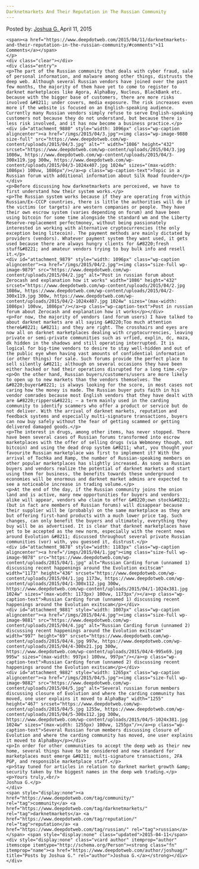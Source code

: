 ```yaml
---
Darknetmarkets And Their Reputation in The Russian Community
---
```

<article class="post-listing post-9875 post type-post status-publish format-standard has-post-thumbnail hentry category-deepdot-news tag-community tag-darknetmarkets tag-reputation tag-russian">
    <div class="post-inner">
        <span>Posted by: <a href="https://www.deepdotweb.com/author/joshuag/" title="">Joshua G. </a></span>
    <span>April 11, 2015</span>
    
    <span><a href="https://www.deepdotweb.com/2015/04/11/darknetmarkets-and-their-reputation-in-the-russian-community/#comments">11 Comments</a></span>
    </p>
    <div class="clear"></div>
    <div class="entry">
    <p>The part of the Russian community that deals with cyber fraud, sale of personal information, and malware among other things, distrusts the deep web. Although several Russian vendors have joined over the past few months, the majority of them have yet to come to register to darknet marketplaces like Agora, AlphaBay, Nucleus, BlackBank etc. because with the bigger base of customers, there are more risks involved &#8211; under covers, media exposure. The risk increases even more if the website is focused on an English-speaking audience. Currently many Russian vendors simply refuse to serve English-speaking customers not because they do not understand, but because there is less risk involved, and it has now become a business practice.</p>
    <div id="attachment_9880" style="width: 1096px" class="wp-caption aligncenter"><a href="/imgs/2015/04/3.jpg"><img class="wp-image-9880 size-full" src="https://www.deepdotweb.com/wp-content/uploads/2015/04/3.jpg" alt="" width="1086" height="432" srcset="https://www.deepdotweb.com/wp-content/uploads/2015/04/3.jpg 1086w, https://www.deepdotweb.com/wp-content/uploads/2015/04/3-300x119.jpg 300w, https://www.deepdotweb.com/wp-content/uploads/2015/04/3-1024x407.jpg 1024w" sizes="(max-width: 1086px) 100vw, 1086px"/></a><p class="wp-caption-text">Topic in a Russian forum with additional information about Silk Road founder</p></div>
    <p>Before discussing how darknetmarkets are perceived, we have to first understand how their system works.</p>
    <p>The Russian system works because if they are operating from within Russian/Ex-CCCP countries, there is little the authorities will do if the victims (or targets) are western companies or people. They have their own escrow system (varies depending on forum) and have been using bitcoin for some time alongside the standard wm and the Liberty Reserve-replacement perfectmoney, without being passionately interested in working with alternative cryptocurrencies (the only exception being litecoin). The payment methods are mainly dictated by providers (vendors). Whatever payment system they want used, it gets used because there are always hungry clients for &#8220;fresh stuff&#8221; and amateur vendors trying to buy bulk info and resell it.</p>
    <div id="attachment_9879" style="width: 1096px" class="wp-caption aligncenter"><a href="/imgs/2015/04/2.jpg"><img class="size-full wp-image-9879" src="https://www.deepdotweb.com/wp-content/uploads/2015/04/2.jpg" alt="Post in russian forum about Zerocash and explanation how it works" width="1086" height="432" srcset="https://www.deepdotweb.com/wp-content/uploads/2015/04/2.jpg 1086w, https://www.deepdotweb.com/wp-content/uploads/2015/04/2-300x119.jpg 300w, https://www.deepdotweb.com/wp-content/uploads/2015/04/2-1024x407.jpg 1024w" sizes="(max-width: 1086px) 100vw, 1086px"/></a><p class="wp-caption-text">Post in russian forum about Zerocash and explanation how it works</p></div>
    <p>For now, the majority of vendors (and forum users) I have talked to about darknet markets are all saying &#8220;Too much attention there&#8221; &#8211; and they are right. The crosshairs and eyes are now all on darknet marketplaces dealing with cryptocurrencies, leaving private or semi-private communities such as vrfied, explin, dc, maza, dk hidden in the shadows and still operating interrupted. It is logical for big-time vendors to desire to stay well-hidden and out of the public eye when having vast amounts of confidential information (or other things) for sale. Such forums provide the perfect place to sell silently &#8211; although on several occasions they have been either hacked or had their operations disrupted for a long time.</p>
    <p>On the other hand, Russian buyers/customers/users are more likely to open up to new markets than the vendors themselves. The &#8220;buyer&#8221; is always looking for the score, in most cases not caring how the money is made. The Russian buyer puts faith in his vendor comrades because most English vendors that they have dealt with are &#8220;rippers&#8221; – a term mainly used in the carding community to identify scammers who offer a product or service but do not deliver. With the arrival of darknet markets, reputation and feedback systems and especially multi-signature transactions, buyers can now buy safely without the fear of getting scammed or getting delivered damaged goods.</p>
    <p>The interest in drugs, among other items, has never stopped. There have been several cases of Russian forums transformed into escrow marketplaces with the offer of selling drugs (via Webmoney though, not bitcoin) and using the dead drop system &#8211; what, you thought your favourite Russian marketplace was first to implement it? With the arrival of Tochka and Ramp, the number of Russian-speaking members on other popular marketplaces has slightly increased. As soon as Russian buyers and vendors realize the potential of darknet markets and start using them for business, the benefits towards these underground economies will be enormous and darknet market admins are expected to see a noticeable increase in trading volume.</p>
    <p>At the end of the day, if the Russian community joins the onion land and is active, many new opportunities for buyers and vendors alike will appear, vendors who claim to offer &#8220;own stock&#8221; (but in fact are members of Russian forums) will disappear because their supplier will be (probably) on the same marketplace as they are but offering first-hand products with a much lower price tag. Such changes, can only benefit the buyers and ultimately, everything they buy will be as advertised. It is clear that darknet marketplaces have yet to be accepted as the new norm, especially with the recent news around Evolution &#8211; discussed throughout several private Russian communities (vor) with, you guessed it, distrust.</p>
    <div id="attachment_9878" style="width: 1183px" class="wp-caption aligncenter"><a href="/imgs/2015/04/1.jpg"><img class="size-full wp-image-9878" src="https://www.deepdotweb.com/wp-content/uploads/2015/04/1.jpg" alt="Russian Carding forum (unnamed 1) discussing recent happenings around the Evolution exitscam" width="1173" height="436" srcset="https://www.deepdotweb.com/wp-content/uploads/2015/04/1.jpg 1173w, https://www.deepdotweb.com/wp-content/uploads/2015/04/1-300x112.jpg 300w, https://www.deepdotweb.com/wp-content/uploads/2015/04/1-1024x381.jpg 1024w" sizes="(max-width: 1173px) 100vw, 1173px"/></a><p class="wp-caption-text">Russian Carding forum (unnamed 1) discussing recent happenings around the Evolution exitscam</p></div>
    <div id="attachment_9881" style="width: 1007px" class="wp-caption aligncenter"><a href="/imgs/2015/04/4.jpg"><img class="size-full wp-image-9881" src="https://www.deepdotweb.com/wp-content/uploads/2015/04/4.jpg" alt="Russian Carding forum (unnamed 2) discussing recent happenings around the Evolution exitscam" width="997" height="69" srcset="https://www.deepdotweb.com/wp-content/uploads/2015/04/4.jpg 997w, https://www.deepdotweb.com/wp-content/uploads/2015/04/4-300x21.jpg 300w, https://www.deepdotweb.com/wp-content/uploads/2015/04/4-995x69.jpg 995w" sizes="(max-width: 997px) 100vw, 997px"/></a><p class="wp-caption-text">Russian Carding forum (unnamed 2) discussing recent happenings around the Evolution exitscam</p></div>
    <div id="attachment_9882" style="width: 1265px" class="wp-caption aligncenter"><a href="/imgs/2015/04/5.jpg"><img class="size-full wp-image-9882" src="https://www.deepdotweb.com/wp-content/uploads/2015/04/5.jpg" alt="Several russian forum members discussing closure of Evolution and where the carding community has moved, one user explains it moved to AlphaBay" width="1255" height="467" srcset="https://www.deepdotweb.com/wp-content/uploads/2015/04/5.jpg 1255w, https://www.deepdotweb.com/wp-content/uploads/2015/04/5-300x112.jpg 300w, https://www.deepdotweb.com/wp-content/uploads/2015/04/5-1024x381.jpg 1024w" sizes="(max-width: 1255px) 100vw, 1255px"/></a><p class="wp-caption-text">Several Russian forum members discussing closure of Evolution and where the carding community has moved, one user explains it moved to AlphaBay</p></div>
    <p>In order for other communities to accept the deep web as their new home, several things have to be considered and new standard for marketplaces must emerge &#8211; multi-signature transactions, 2FA PGP, and responsible marketplace staff.</p>
    <p>Stay tuned for articles in relation to darknet market growth &amp; security taken by the biggest names in the deep web trading.</p>
    <p>Yours truly,<br/>
    Joshua G.</p>
    </div>
    <span style="display:none"><a href="https://www.deepdotweb.com/tag/community/" rel="tag">community</a> <a href="https://www.deepdotweb.com/tag/darknetmarkets/" rel="tag">darknetmarkets</a> <a href="https://www.deepdotweb.com/tag/reputation/" rel="tag">reputation</a> <a href="https://www.deepdotweb.com/tag/russian/" rel="tag">russian</a></span> <span style="display:none" class="updated">2015-04-11</span>
    <div style="display:none" class="vcard author" itemprop="author" itemscope itemtype="http://schema.org/Person"><strong class="fn" itemprop="name"><a href="https://www.deepdotweb.com/author/joshuag/" title="Posts by Joshua G." rel="author">Joshua G.</a></strong></div>
    </div>
</article>

